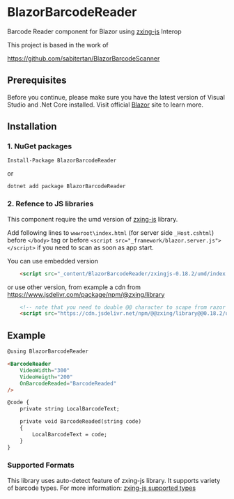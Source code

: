 # BlazorBarcodeReader
Barcode Reader component for Blazor using [zxing-js](https://github.com/zxing-js/library) Interop

This project is based in the work of 

https://github.com/sabitertan/BlazorBarcodeScanner

## Prerequisites

Before you continue, please make sure you have the latest version of Visual Studio and .Net Core installed. Visit official [Blazor](https://dotnet.microsoft.com/apps/aspnet/web-apps/client) site to learn more.

## Installation

### 1. NuGet packages

```
Install-Package BlazorBarcodeReader
```

or

```
dotnet add package BlazorBarcodeReader
```

### 2. Refence to JS libraries

This component require the umd version of [zxing-js](https://github.com/zxing-js/library) library.

Add following lines to `wwwroot\index.html` (for server side `_Host.cshtml`) before `</body>` tag or 
before `<script src="_framework/blazor.server.js"></script>` if you need to scan as soon as app start.

You can use embedded version

```html
    <script src="_content/BlazorBarcodeReader/zxingjs-0.18.2/umd/index.min.js"></script>
```

or use other version, from example a cdn from https://www.jsdelivr.com/package/npm/@zxing/library

```html
    <!-- note that you need to double @@ character to scape from razor engine -->
    <script src="https://cdn.jsdelivr.net/npm/@@zxing/library@@0.18.2/umd/index.min.js"></script>
```

## Example


```html
@using BlazorBarcodeReader

<BarcodeReader 
    VideoWidth="300"
    VideoHeigth="200"
    OnBarcodeReaded="BarcodeReaded"
/>

@code {
    private string LocalBarcodeText;

    private void BarcodeReaded(string code)
    {
        LocalBarcodeText = code;
    }
}
```

### Supported Formats
This library uses auto-detect feature of zxing-js library. It supports variety of barcode types. For more information: [zxing-js supported types](https://github.com/zxing-js/library#supported-formats)
